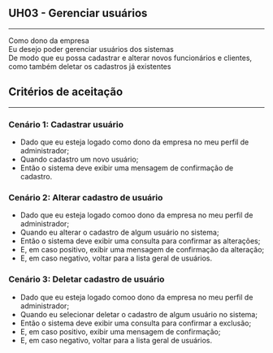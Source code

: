 ## **UH03** - Gerenciar usuários
---
 Como dono da empresa  
 Eu desejo poder gerenciar usuários dos sistemas  
 De modo que eu possa cadastrar e alterar novos funcionários e clientes, como também deletar os cadastros já existentes

## Critérios de aceitação
---
### Cenário 1: Cadastrar usuário
  * Dado que eu esteja logado como dono da empresa no meu perfil de administrador;
  * Quando cadastro um novo usuário;
  * Então o sistema deve exibir uma mensagem de confirmação de cadastro.  
  
### Cenário 2: Alterar cadastro de usuário
  * Dado que eu esteja logado comoo dono da empresa no meu perfil de administrador;
  * Quando eu alterar o cadastro de algum usuário no sistema;
  * Então o sistema deve exibir uma consulta para confirmar as alterações;
  * E, em caso positivo, exibir uma mensagem de confirmação da alteração;
  * E, em caso negativo, voltar para a lista geral de usuários.  

### Cenário 3: Deletar cadastro de usuário
  * Dado que eu esteja logado comoo dono da empresa no meu perfil de administrador;
  * Quando eu selecionar deletar o cadastro de algum usuário no sistema;
  * Então o sistema deve exibir uma consulta para confirmar a exclusão;
  * E, em caso positivo, exibir uma mensagem de confirmação;
  * E, em caso negativo, voltar para a lista geral de usuários.